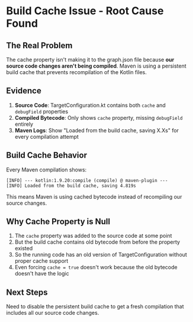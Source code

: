 # Build Cache Issue - Root Cause Found

## The Real Problem

The cache property isn't making it to the graph.json file because **our source code changes aren't being compiled**. Maven is using a persistent build cache that prevents recompilation of the Kotlin files.

## Evidence

1. **Source Code**: TargetConfiguration.kt contains both `cache` and `debugField` properties
2. **Compiled Bytecode**: Only shows `cache` property, missing `debugField` entirely
3. **Maven Logs**: Show "Loaded from the build cache, saving X.Xs" for every compilation attempt

## Build Cache Behavior

Every Maven compilation shows:
```
[INFO] --- kotlin:1.9.20:compile (compile) @ maven-plugin ---
[INFO] Loaded from the build cache, saving 4.819s
```

This means Maven is using cached bytecode instead of recompiling our source changes.

## Why Cache Property is Null

1. The `cache` property was added to the source code at some point
2. But the build cache contains old bytecode from before the property existed  
3. So the running code has an old version of TargetConfiguration without proper cache support
4. Even forcing `cache = true` doesn't work because the old bytecode doesn't have the logic

## Next Steps

Need to disable the persistent build cache to get a fresh compilation that includes all our source code changes.
